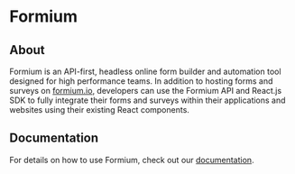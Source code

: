 # Formium

## About

Formium is an API-first, headless online form builder and automation tool designed for high performance teams. In addition to hosting forms and surveys on [formium.io](https://formium.io), developers can use the Formium API and React.js SDK to fully integrate their forms and surveys within their applications and websites using their existing React components.

## Documentation

For details on how to use Formium, check out our [documentation](https://formium.io/docs).
